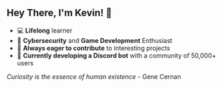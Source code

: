## Hey There, I'm Kevin! 👋
- 💻 **Lifelong** learner
- 🔐 **Cybersecurity** and **Game Development** Enthusiast
- 🤝 **Always eager to contribute** to interesting projects
- 🚀 **Currently developing a Discord bot** with a community of 50,000+ users

*Curiosity is the essence of human existence* - Gene Cernan
